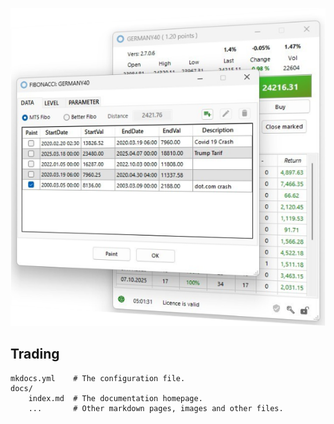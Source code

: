 
![User interface](../assets/Panel_08x600.png)



## Trading

    mkdocs.yml    # The configuration file.
    docs/
        index.md  # The documentation homepage.
        ...       # Other markdown pages, images and other files.
